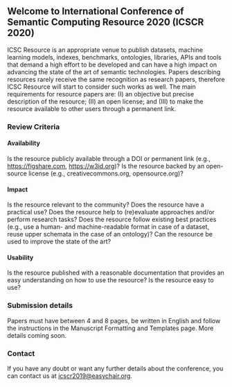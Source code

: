 ## Welcome to International Conference of Semantic Computing Resource 2020 (ICSCR 2020)

ICSC Resource is an appropriate venue to publish datasets, machine learning models, indexes, benchmarks, ontologies, libraries, APIs and tools that demand a high effort to be developed and can have a high impact on advancing the state of the art of semantic technologies.
Papers describing resources rarely receive the same recognition as research papers, therefore ICSC Resource will start to consider such works as well. The main requirements for resource papers are: (I) an objective but precise description of the resource; (II) an open license; and (III) to make the resource available to other users through a permanent link.


### Review Criteria

#### Availability
Is the resource publicly available through a DOI or permanent link (e.g., https://figshare.com, https://w3id.org)?
Is the resource backed by an open-source license (e.g., creativecommons.org, opensource.org)?

#### Impact
Is the resource relevant to the community?
Does the resource have a practical use?
Does the resource help to (re)evaluate approaches and/or perform research tasks?
Does the resource follow existing best practices (e.g., use a human- and machine-readable format in case of a dataset, reuse upper schemata in the case of an ontology)?
Can the resource be used to improve the state of the art?
 
#### Usability
Is the resource published with a reasonable documentation that provides an easy understanding on how to use the resource?
Is the resource easy to use?


### Submission details

Papers must have between 4 and 8 pages, be written in English and follow the instructions in the Manuscript Formatting and Templates page.
More details coming soon.

### Contact

If you have any doubt or want any further details about the conference, you can contact us at icscr2019@easychair.org.
